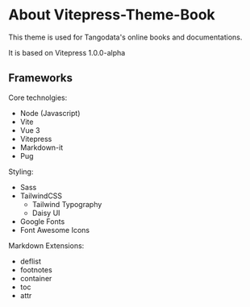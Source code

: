 ---
---

# About Vitepress-Theme-Book

This theme is used for Tangodata's online books and documentations.

It is based on Vitepress 1.0.0-alpha

## Frameworks

Core technolgies:
- Node (Javascript)
- Vite
- Vue 3
- Vitepress
- Markdown-it
- Pug

Styling:
- Sass
- TailwindCSS
   - Tailwind Typography
   - Daisy UI
- Google Fonts
- Font Awesome Icons

Markdown Extensions:
- deflist
- footnotes
- container
- toc
- attr


